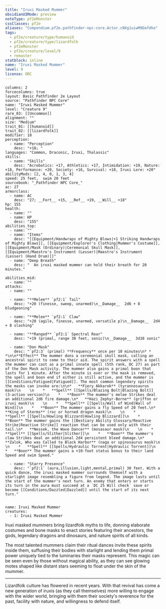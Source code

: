 ```yaml
---
title: "Iruxi Masked Mummer"
obsidianUIMode: preview
noteType: pf2eMonster
cssClasses: pf2e
aliases: "Compendium.pf2e.pathfinder-npc-core.Actor.cNXg1uiwM9Dafdko" 
tags:
  - pf2e/creature/type/humanoid
  - pf2e/creature/type/lizardfolk
  - pf2eMonster
  - pf2e/creature/level/9
  - remaster
statblock: inline
name: "Iruxi Masked Mummer"
level: 9
license: ORC
---
```


```statblock
columns: 2
forcecolumns: true
layout: Basic Pathfinder 2e Layout
source: "Pathfinder NPC Core"
name: "Iruxi Masked Mummer"
level: "Creature 9"
rare_03: [[Uncommon]]
alignment: ""
size: "Medium"
trait_01: [[humanoid]]
trait_02: [[lizardfolk]]
modifier: 18
perception:
  - name: "Perception"
    desc: "+18; "
languages: "Common, Draconic, Iruxi, Thalassic"
skills:
  - name: "Skills"
    desc: "Acrobatics: +17, Athletics: +17, Intimidation: +19, Nature: +18, Performance: +20, Society: +16, Survival: +18, Iruxi Lore: +20"
abilityMods: [2, 4, 0, 1, 3, 4]
speed: 25 feet,  swim 20 feet
sourcebook: "_Pathfinder NPC Core_"
ac: 27
armorclass:
  - name: AC
    desc: "27; __Fort__ +15, __Ref__ +19, __Will__ +18"
hp: 155
health:
  - name: ""
  - name: HP
    desc: "155"
abilities_top:
  - name: ""
  - name: "Items"
    desc: "[[Equipment/Handwraps of Mighty Blows|+1 Striking Handwraps of Mighty Blows]], [[Equipment/Explorer's Clothing|Mummer's Costume]], [[Equipment/Mask (Ordinary)|Ceremonial Skull Mask]], [[Equipment/Maestro's Instrument (Lesser)|Maestro's Instrument (Lesser) (Hand Drum)]]"
  - name: "Deep Breath"
    desc: "  An iruxi masked mummer can hold their breath for 20 minutes."

abilities_mid:
  - name: ""
attacks:
  - name: ""

  - name: "**Melee** `pf2:1` Tail"
    desc: "+20 (finesse, sweep, unarmed)\n__Damage__  2d6 + 8 bludgeoning"

  - name: "**Melee** `pf2:1` Claw"
    desc: "+20 (agile, finesse, unarmed, versatile p)\n__Damage__  2d4 + 8 slashing"

  - name: "**Ranged** `pf2:1` Spectral Roar"
    desc: "+19 (primal, range 30 feet, sonic)\n__Damage__  3d10 sonic"

  - name: "Don Mask"
    desc: "`pf2:3` (primal) **Frequency** once per 10 minutes\n* * *\n\n**Effect** The mummer dons a ceremonial skull mask, calling an ancestral spirit to come to their aid. The spirit answers with a spell the mummer can cast as a primal innate spell (5th rank, DC 27) as part of the Don Mask activity. The mummer also gains a primal boon that lasts for 1 minute. After the minute is over or the mask is removed, the spell and boon end if either is still active, and the mummer is [[Conditions/Fatigued|Fatigued]]. The most common legendary spirits the masks can invoke are:\n\n*   **Fiery Akkarok** (tyrannosaurus mask)\n    \n    *   **Spell** [[Spells/Blazing Bolt|Blazing Bolt]] (3-action version)\n    *   **Boon** The mummer's melee Strikes deal an additional 2d6 fire damage.\n*   **Hazi Zephyr-Borne** (griffon or iruxi mask)\n    \n    *   **Spell** [[Spells/Wall of Wind|Wall of Wind]]\n    *   **Boon** The mummer gains a fly Speed of 20 feet.\n*   **King of Storms** (roc or horned dragon mask)\n    \n    *   **Spell** [[Spells/Howling Blizzard|Howling Blizzard]]\n    *   **Boon** The mummer gains the [[Bestiary Ability Glossary/Reactive Strike|Reactive Strike]] reaction that can be used only with their tail.\n*   **Nessek, the Wave Dancer** (mosasaur mask)\n    \n    *   **Spell** [[Spells/Slither|Slither]]\n    *   **Boon** The mummer's claw Strikes deal an additional 2d4 persistent bleed damage.\n*   **Zalok, Who was Called to Black Harbor** (naga or spinosaurus mask)\n    \n    *   **Spell** [[Spells/Hydraulic Torrent|Hydraulic Torrent]]\n    *   **Boon** The mummer gains a +10-foot status bonus to their land Speed and swim Speed."

  - name: "Starry Presence"
    desc: "`pf2:1` (aura,illusion,light,mental,primal) 30 feet. With a quick dance, the iruxi masked mummer surrounds themself with a starlight image resembling a figure from legend. The image lasts until the start of the mummer's next turn. An enemy that enters or starts its turn in the aura must succeed at a `DC 25 Will check` save or become [[Conditions/Dazzled|Dazzled]] until the start of its next turn."
 
```

```encounter-table
name: Iruxi Masked Mummer
creatures:
  - 1: Iruxi Masked Mummer
```



Iruxi masked mummers bring lizardfolk myths to life, donning elaborate costumes and bone masks to enact stories featuring their ancestors, the gods, legendary dragons and dinosaurs, and nature spirits of all kinds.

The most talented mummers claim their ritual dances invite these spirits inside them, suffusing their bodies with starlight and lending them primal power uniquely tied to the luminaries their masks represent. This magic can be seen even by those without magical ability, as they can see glowing motes shaped like distant stars seeming to float under the skin of the mummer.

* * *

Lizardfolk culture has flowered in recent years. With that revival has come a new generation of iruxis (as they call themselves) more willing to engage with the wider world, bringing with them their society's reverence for the past, facility with nature, and willingness to defend itself.
